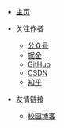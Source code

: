 - [主页](/)

- 关注作者
  - [公众号](other/公众号.md)
  - [掘金](https://juejin.cn/user/4182956056773160)
  - [GitHub](https://github.com/stick-i)
  - [CSDN](https://blog.csdn.net/little_stick_i)
  - [知乎](https://www.zhihu.com/people/stick-i)

- 友情链接
  - [校园博客](https://github.com/stick-i/scblogs)
